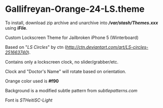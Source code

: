Gallifreyan-Orange-24-LS.theme
==============================

To install, download zip archive and unarchive into ***/var/stash/Themes.xxx*** using **iFile**.

Custom Lockscreen Theme for Jailbroken iPhone 5 (Winterboard)

Based on "*LS Circles*" by ctn (*http://ctn.deviantart.com/art/LS-circles-251663740*). 

Contains only a lockscreen clock, no slider/grabber/etc.

Clock and "Doctor's Name" will rotate based on orientation.

Orange color used is **#f90**

Background is a modified subtle pattern from *subtlepatterns.com*

Font is *STHeitiSC-Light*

